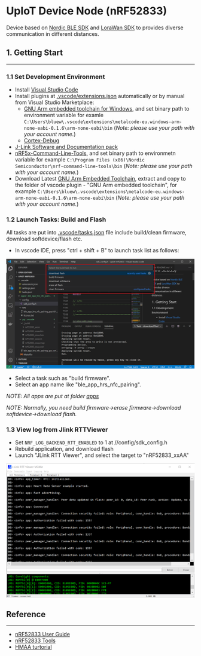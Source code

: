 # UpIoT Device Node (nRF52833)

Device based on [Nordic BLE SDK](./sdk/nrf) and [LoraWan SDK](./sdk/LoRaMac) to provides diverse communication in different distances.

## 1. Getting Start

----

### 1.1 Set Development Environment

- Install [Visual Studio Code](https://code.visualstudio.com/download)
- Install plugins at [.vscode/extensions.json](.vscode/extensions.json) automatically or by manual from Visual Studio Marketplace:
    - [GNU Arm embedded toolchain for Windows](https://marketplace.visualstudio.com/items?itemName=metalcode-eu.windows-arm-none-eabi), and set binary path to environment variable for examle `C:\Users\bluew\.vscode\extensions\metalcode-eu.windows-arm-none-eabi-0.1.6\arm-none-eabi\bin` (_Note: please use your path with your account name._)
    - [Cortex-Debug](https://marketplace.visualstudio.com/items?itemName=marus25.cortex-debug)
- [J-Link Software and Documentation pack](https://www.segger.com/downloads/jlink/#J-LinkSoftwareAndDocumentationPack)
- [nRF5x-Command-Line-Tools](https://www.nordicsemi.com/eng/nordic/Products/nRF52840/nRF5x-Command-Line-Tools-Win32/58850), and set binary path to environmetn variable for example `C:\Program Files (x86)\Nordic Semiconductor\nrf-command-line-tools\bin` (_Note: please use your path with your account name._)
- Download Latest [GNU Arm Embedded Toolchain](https://developer.arm.com/tools-and-software/open-source-software/developer-tools/gnu-toolchain/gnu-rm/downloads), extract and copy to the folder of vscode plugin - "GNU Arm embedded toolchain", for example `C:\Users\bluew\.vscode\extensions\metalcode-eu.windows-arm-none-eabi-0.1.6\arm-none-eabi\bin` (_Note: please use your path with your account name._)

### 1.2 Launch Tasks: Build and Flash

All tasks are put into [.vscode/tasks.json](.vscode/tasks.json) file include build/clean firmware, download softdevice/flash etc.

- In vscode IDE, press "ctrl + shift + B" to launch task list as follows:

![](docs/launch_tasks.png)

- Select a task such as "build firmware".
- Select an app name like "ble_app_hrs_nfc_pairing".

_NOTE: All apps are put at folder [apps](apps)_

_NOTE: Normally, you need build firmware->erase firmware->download softdevice->download flash._

### 1.3 View log from Jlink RTTViewer

- Set `NRF_LOG_BACKEND_RTT_ENABLED` to 1 at <apps>/<app>/config/sdk_config.h
- Rebuild application, and download flash
- Launch "JLink RTT Viewer", and select the target to "nRF52833_xxAA"

![](docs/use_rtt_logging.png)

## Reference

---

- [nRF52833 User Guide](https://infocenter.nordicsemi.com/index.jsp?topic=%2Fstruct_nrf52%2Fstruct%2Fnrf52833.html&cp=3_1)
- [nRF52833 Tools](https://infocenter.nordicsemi.com/index.jsp?topic=%2Fug_nrf52833_dk%2FUG%2Fnrf52833_DK%2FnRF52833_nordic_tools.html)
- [HMAA turtorial](https://github.com/lukejin-dev/HMAA/blob/master/doc/%E5%A6%82%E4%BD%95%E4%BD%BF%E7%94%A8Vscode%E5%BC%80%E5%8F%91%E8%B0%83%E8%AF%95nRF52832.md)